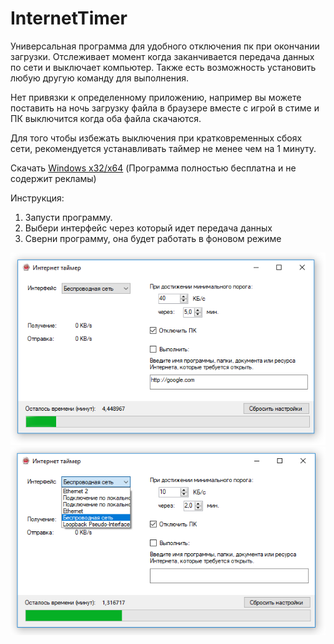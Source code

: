 # InternetTimer
Универсальная программа для удобного отключения пк при окончании загрузки.
Отслеживает момент когда заканчивается передача данных по сети и выключает компьютер.
Также есть возможность установить любую другую команду для выполнения.

Нет привязки к определенному приложению, например вы можете поставить на ночь загрузку файла в браузере вместе с игрой в стиме и ПК выключится когда оба файла скачаются.

Для того чтобы избежать выключения при кратковременных сбоях сети, рекомендуется устанавливать таймер не менее чем на 1 минуту.

Скачать [Windows x32/x64](https://github.com/MaxMls/InternetTimer/releases "Необязательная подсказка")
(Программа полностью бесплатна и не содержит рекламы)

Инструкция:
1. Запусти программу.
2. Выбери интерфейс через который идет передача данных
3. Сверни программу, она будет работать в фоновом режиме

![Иллюстрация к проекту](https://github.com/MaxMls/InternetTimer/blob/master/readme/%D0%A1%D0%BD%D0%B8%D0%BC%D0%BE%D0%BA.PNG)
![Иллюстрация к проекту](https://github.com/MaxMls/InternetTimer/blob/master/readme/%D0%A1%D0%BD%D0%B8%D0%BC%D0%BE%D0%BA2.PNG)
